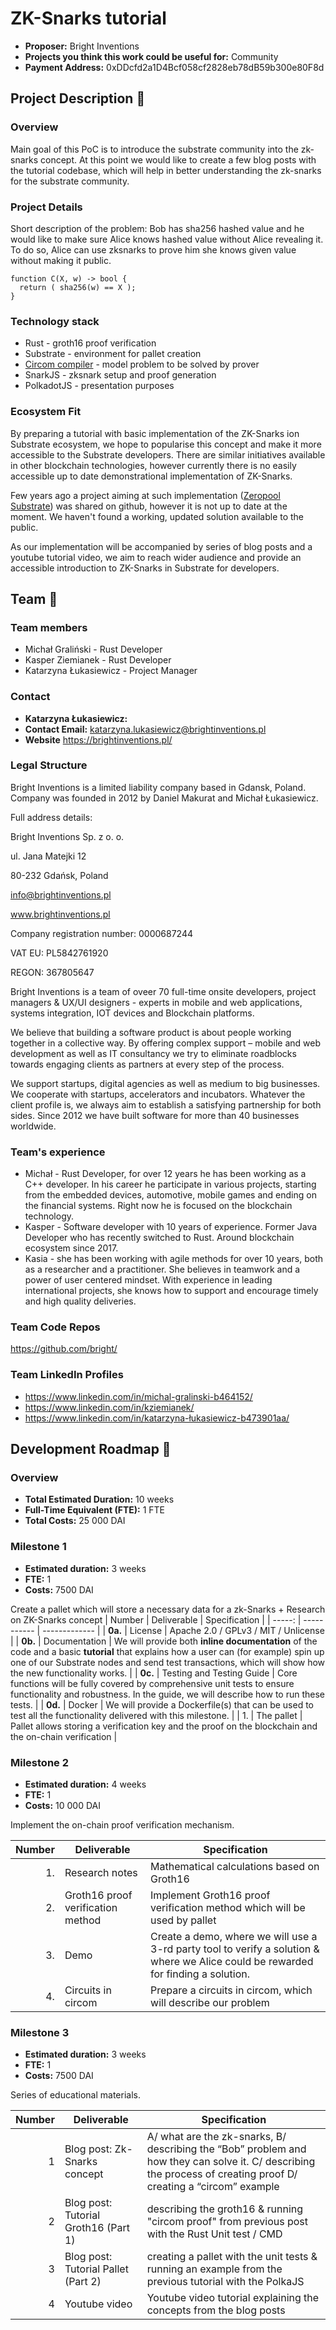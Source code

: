 # ZK-Snarks tutorial
* **Proposer:** Bright Inventions
* **Projects you think this work could be useful for:** Community
* **Payment Address:** 0xDDcfd2a1D4Bcf058cf2828eb78dB59b300e80F8d

## Project Description :page_facing_up: 

### Overview

Main goal of this PoC is to introduce the substrate community into the zk-snarks concept. At this point we would like to create a few blog posts with the tutorial codebase, which will help in better understanding the zk-snarks for the substrate community.


### Project Details
Short description of the problem: Bob has sha256 hashed value and he would like to make sure Alice knows hashed value without Alice revealing it. To do so, Alice can use zksnarks to prove him she knows given value without making it public.

```
function C(X, w) -> bool {
  return ( sha256(w) == X );
}
```

### Technology stack


* Rust - groth16 proof verification
* Substrate - environment for pallet creation
* [Circom compiler](https://docs.circom.io/) - model problem to be solved by prover
* SnarkJS - zksnark setup and proof generation
* PolkadotJS - presentation purposes



### Ecosystem Fit

By preparing a tutorial with basic implementation of the ZK-Snarks ion Substrate ecosystem, we hope to popularise this concept and make it more accessible to the Substrate developers. There are similar initiatives available in other blockchain technologies, however currently there is no easily accessible up to date demonstrational implementation of ZK-Snarks. 

Few years ago a project aiming at such implementation ([Zeropool Substrate](https://github.com/zeropoolnetwork/zeropool-substrate-groth16-example)) was shared on github, however it is not up to date at the moment. We haven't found a working, updated solution available to the public.

As our implementation will be accompanied by series of blog posts and a youtube tutorial video, we aim to reach wider audience and provide an accessible introduction to ZK-Snarks in Substrate for developers. 

## Team :busts_in_silhouette:
### Team members
- Michał Graliński - Rust Developer
- Kasper Ziemianek - Rust Developer
- Katarzyna Łukasiewicz - Project Manager

### Contact
* **Katarzyna Łukasiewicz:** 
* **Contact Email:** katarzyna.lukasiewicz@brightinventions.pl
* **Website** https://brightinventions.pl/

### Legal Structure

Bright Inventions is a limited liability company based in Gdansk, Poland. Company was founded in 2012 by Daniel Makurat and Michał Łukasiewicz.


Full address details:


Bright Inventions Sp. z o. o.

ul. Jana Matejki 12

80-232 Gdańsk, Poland

info@brightinventions.pl

www.brightinventions.pl

Company registration number: 0000687244

VAT EU: PL5842761920

REGON: 367805647 


Bright Inventions is a team of oveer 70 full-time onsite developers, project managers & UX/UI designers - experts in mobile and web applications, systems integration, IOT devices and Blockchain platforms. 


We believe that building a software product is about people working together in a collective way. By offering complex support – mobile and web development as well as IT consultancy we try to eliminate roadblocks towards engaging clients as partners at every step of the process. 


We support startups, digital agencies as well as medium to big businesses. We cooperate with startups, accelerators and incubators. Whatever the client profile is, we always  aim to establish a satisfying partnership for both sides. Since 2012 we have built software for more than 40 businesses worldwide.

### Team's experience
- Michał - Rust Developer, for over 12 years he has been working as a C++ developer. In his career he participate in various projects, starting from the embedded devices, automotive, mobile games and ending on the financial systems. Right now he is focused on the blockchain technology.
- Kasper - Software developer with 10 years of experience. Former Java Developer who has recently switched to Rust. Around blockchain ecosystem since 2017.
- Kasia - she has been working with agile methods for over 10 years, both as a researcher and a practitioner. She believes in teamwork and a power of user centered mindset. With experience in leading international projects, she knows how to support and encourage timely and high quality deliveries.
### Team Code Repos
 https://github.com/bright/

### Team LinkedIn Profiles
- https://www.linkedin.com/in/michal-gralinski-b464152/
- https://www.linkedin.com/in/kziemianek/
- https://www.linkedin.com/in/katarzyna-łukasiewicz-b473901aa/



## Development Roadmap :nut_and_bolt:
### Overview
> 
- **Total Estimated Duration:** 10 weeks
- **Full-Time Equivalent (FTE):**  1 FTE
- **Total Costs:** 25 000 DAI
### Milestone 1
- **Estimated duration:** 3 weeks
- **FTE:**  1
- **Costs:** 7500 DAI

Create a pallet which will store a necessary data for a zk-Snarks + Research on ZK-Snarks concept 
| Number | Deliverable | Specification |
| -----: | ----------- | ------------- |
| **0a.** | License | Apache 2.0 / GPLv3 / MIT / Unlicense |
| **0b.** | Documentation | We will provide both **inline documentation** of the code and a basic **tutorial** that explains how a user can (for example) spin up one of our Substrate nodes and send test transactions, which will show how the new functionality works. |
| **0c.** | Testing and Testing Guide | Core functions will be fully covered by comprehensive unit tests to ensure functionality and robustness. In the guide, we will describe how to run these tests. |
| **0d.** | Docker | We will provide a Dockerfile(s) that can be used to test all the functionality delivered with this milestone. |
| 1. | The pallet | Pallet allows storing a verification key and the proof on the blockchain and the on-chain verification |


### Milestone 2
- **Estimated duration:** 4 weeks
- **FTE:**  1
- **Costs:** 10 000 DAI

Implement the on-chain proof verification mechanism. 


| Number | Deliverable | Specification |
| -----: | ----------- | ------------- |
| 1. | Research notes | Mathematical calculations based on Groth16 |
| 2. | Groth16  proof verification method | Implement Groth16  proof verification method which will be used by pallet |
| 3. | Demo | Create a demo, where we will use a 3-rd party tool to verify a solution & where we Alice could be rewarded for finding a solution. |
| 4. | Circuits in circom | Prepare a circuits in circom, which will describe our problem |


### Milestone 3 
- **Estimated duration:** 3 weeks
- **FTE:**  1
- **Costs:** 7500 DAI

Series of educational materials.

| Number | Deliverable | Specification |
| -----: | ----------- | ------------- |
| 1 | Blog post: Zk-Snarks concept | A/ what are the zk-snarks, B/ describing the “Bob” problem and how they can solve it. C/ describing the process of creating proof D/ creating a “circom” example |
| 2 | Blog post: Tutorial Groth16 (Part 1) |  describing the groth16 & running "circom proof" from previous post with the Rust Unit test / CMD |
| 3 | Blog post: Tutorial Pallet (Part 2) | creating a pallet with the unit tests & running an example from the previous tutorial with the PolkaJS |
| 4 | Youtube video |Youtube video tutorial explaining the concepts from the blog posts |


